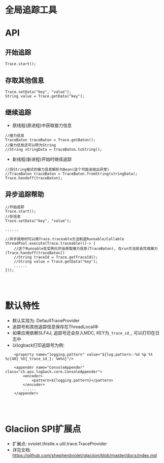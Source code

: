 # 全局追踪工具

# API

## 开始追踪

```text
Trace.start();
```

## 存取其他信息

```text
Trace.setData("key", "value");
String value = Trace.getData("key");
```

## 继续追踪

* 原线程(原进程)中获取接力信息

```text
//接力信息
TraceBaton traceBaton = Trace.getBaton();
//接力信息还可以转为String
//String stringData = traceBaton.toString();
```

* 新线程(新进程)开始时继续追踪

```text
//将String格式的接力信息解析为Bean(这个可能会抛出异常)
//TraceBaton traceBaton = TraceBaton.fromString(stringData);
Trace.handoff(traceBaton);
```

## 异步追踪帮助

```text
//开始追踪
Trace.start();
//存信息
Trace.setData("key", "value");

......

//异步调用时可以用Trace.traceable方法制造Runnable/Callable
threadPool.execute(Trace.traceable(()-> {
    //这个Runnable在实例化时会获取接力信息(TraceBaton), 在run方法前会完成接力(Trace.handoff(traceBaton))
    //String traceId = Trace.getTraceId();
    //String value = Trace.getData("key");
    ......
}));
```

<br>
<br>

# 默认特性

* 默认实现为: DefaultTraceProvider
* 追踪号和其他追踪信息保存在ThreadLocal中
* 如果应用依赖SLF4J, 追踪号还会存入MDC, KEY为`_trace_id_`, 可以打印在日志中
* 以logback打印追踪号为例:

```text
    <property name="logging.pattern" value="${log.pattern:-%d %p %t %c{40} %X{_trace_id_}: %m%n}"/>

    <appender name="ConsoleAppender" class="ch.qos.logback.core.ConsoleAppender">
        <encoder>
            <pattern>${logging.pattern}</pattern>
        </encoder>
        ......
    </appender>
```

<br>
<br>

# Glaciion SPI扩展点

* 扩展点: sviolet.thistle.x.util.trace.TraceProvider
* 详见文档: https://github.com/shepherdviolet/glaciion/blob/master/docs/index.md
